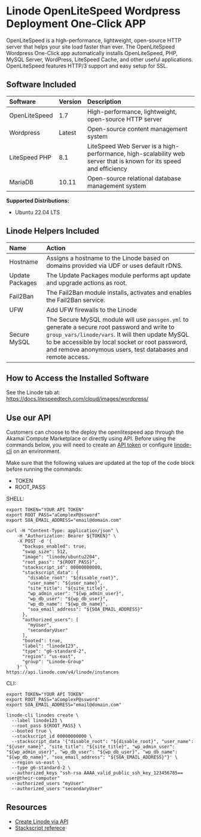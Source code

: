# Linode OpenLiteSpeed Wordpress Deployment One-Click APP

OpenLiteSpeed is a high-performance, lightweight, open-source HTTP server that helps your site load faster than ever. The OpenLiteSpeed Wordpress One-Click app automatically installs OpenLiteSpeed, PHP, MySQL Server, WordPress, LiteSpeed Cache, and other useful applications. OpenLiteSpeed features HTTP/3 support and easy setup for SSL.

## Software Included

| Software        | Version | Description   |
| :---            | :----   | :---          |
| OpenLiteSpeed   | 1.7     | High-performance, lightweight, open-source HTTP server |
| Wordpress       | Latest  | Open-source content management system |
| LiteSpeed PHP   | 8.1     | LiteSpeed Web Server is a high-performance, high-scalability web server that is known for its speed and efficiency |
| MariaDB         | 10.11  | Open-source relational database management system |

**Supported Distributions:**

- Ubuntu 22.04 LTS

## Linode Helpers Included

| Name  | Action  |
| :---  | :---    |
| Hostname   | Assigns a hostname to the Linode based on domains provided via UDF or uses default rDNS. | The Hostname module accepts a UDF to assign a FQDN and write to the `/etc/hosts` file. If no domain is provided the default `ip.linodeusercontent.com` rDNS will be used. For consistency, DNS and SSL configurations should use the Hostname generated `_domain` var when possible. |
| Update Packages   | The Update Packages module performs apt update and upgrade actions as root.  |
| Fail2Ban   | The Fail2Ban module installs, activates and enables the Fail2Ban service.  |
| UFW   | Add UFW firewalls to the Linode  | The UFW module will import a `ufw_rules.yml` provided in `roles/$APP/tasks` and enables the service.  |
| Secure MySQL   | The Secure MySQL module will use `passgen.yml` to generate a secure root password and write to `group_vars/linode/vars`. It will then update MySQL to be accessible by local socket or root password, and remove anonymous users, test databases and remote access.  |

## How to Access the Installed Software

See the Linode tab at: https://docs.litespeedtech.com/cloud/images/wordpress/

## Use our API

Customers can choose to the deploy the openlitespeed app through the Akamai Compute Marketplace or directly using API. Before using the commands below, you will need to create an [API token](https://www.linode.com/docs/products/tools/linode-api/get-started/#create-an-api-token) or configure [linode-cli](https://www.linode.com/products/cli/) on an environment.

Make sure that the following values are updated at the top of the code block before running the commands:
- TOKEN
- ROOT_PASS

SHELL:
```
export TOKEN="YOUR API TOKEN"
export ROOT_PASS="aComplexP@ssword"
export SOA_EMAIL_ADDRESS="email@domain.com"

curl -H "Content-Type: application/json" \
    -H "Authorization: Bearer ${TOKEN}" \
    -X POST -d '{
      "backups_enabled": true,
      "swap_size": 512,
      "image": "linode/ubuntu2204",
      "root_pass": "${ROOT_PASS}",
      "stackscript_id": 00000000000,
      "stackscript_data": {
        "disable_root": "${disable_root}",
        "user_name": "${user_name}",
        "site_title": "${site_title}",
        "wp_admin_user": "${wp_admin_user}",
        "wp_db_user": "${wp_db_user}",
        "wp_db_name": "${wp_db_name}",
        "soa_email_address": "${SOA_EMAIL_ADDRESS}"
      },
      "authorized_users": [
        "myUser",
        "secondaryUser"
      ],
      "booted": true,
      "label": "linode123",
      "type": "g6-standard-2",
      "region": "us-east",
      "group": "Linode-Group"
    }' \
https://api.linode.com/v4/linode/instances
```

CLI:
```
export TOKEN="YOUR API TOKEN"
export ROOT_PASS="aComplexP@ssword"
export SOA_EMAIL_ADDRESS="email@domain.com"

linode-cli linodes create \
  --label linode123 \
  --root_pass ${ROOT_PASS} \
  --booted true \
  --stackscript_id 00000000000 \
  --stackscript_data '{"disable_root": "${disable_root}", "user_name": "${user_name}", "site_title": "${site_title}", "wp_admin_user": "${wp_admin_user}", "wp_db_user": "${wp_db_user}", "wp_db_name": "${wp_db_name}", "soa_email_address": "${SOA_EMAIL_ADDRESS}"}' \
  --region us-east \
  --type g6-standard-2 \
  --authorized_keys "ssh-rsa AAAA_valid_public_ssh_key_123456785== user@their-computer"
  --authorized_users "myUser"
  --authorized_users "secondaryUser"
```

## Resources

- [Create Linode via API](https://www.linode.com/docs/api/linode-instances/#linode-create)
- [Stackscript referece](https://www.linode.com/docs/guides/writing-scripts-for-use-with-linode-stackscripts-a-tutorial/#user-defined-fields-udfs)
